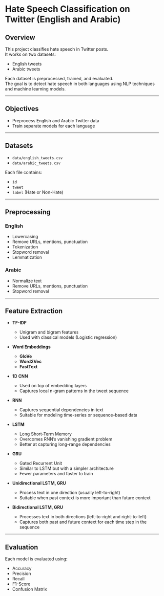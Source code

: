 # Hate Speech Classification on Twitter (English and Arabic)

## Overview

This project classifies hate speech in Twitter posts.  
It works on two datasets:

- English tweets  
- Arabic tweets

Each dataset is preprocessed, trained, and evaluated.  
The goal is to detect hate speech in both languages using NLP techniques and machine learning models.

---

## Objectives

- Preprocess English and Arabic Twitter data  
- Train separate models for each language  
  
---

## Datasets

- `data/english_tweets.csv`  
- `data/arabic_tweets.csv`

Each file contains:

- `id`  
- `tweet`  
- `label` (Hate or Non-Hate)

---

## Preprocessing

### English

- Lowercasing  
- Remove URLs, mentions, punctuation  
- Tokenization  
- Stopword removal  
- Lemmatization

### Arabic

- Normalize text   
- Remove URLs, mentions, punctuation    
- Stopword removal
  
---

## Feature Extraction

- **TF-IDF**  
  - Unigram and bigram features  
  - Used with classical models (Logistic regression)

- **Word Embeddings**  
  - **GloVe**  
  - **Word2Vec**  
  - **FastText**
  
- **1D CNN**  
  - Used on top of embedding layers  
  - Captures local n-gram patterns in the tweet sequence

- **RNN**  
  - Captures sequential dependencies in text  
  - Suitable for modeling time-series or sequence-based data

- **LSTM**  
  - Long Short-Term Memory  
  - Overcomes RNN’s vanishing gradient problem  
  - Better at capturing long-range dependencies

- **GRU**  
  - Gated Recurrent Unit  
  - Similar to LSTM but with a simpler architecture  
  - Fewer parameters and faster to train

- **Unidirectional LSTM, GRU**  
  - Process text in one direction (usually left-to-right)  
  - Suitable when past context is more important than future context

- **Bidirectional LSTM, GRU**  
  - Processes text in both directions (left-to-right and right-to-left)  
  - Captures both past and future context for each time step in the sequence


---

## Evaluation

Each model is evaluated using:

- Accuracy  
- Precision  
- Recall  
- F1-Score  
- Confusion Matrix

